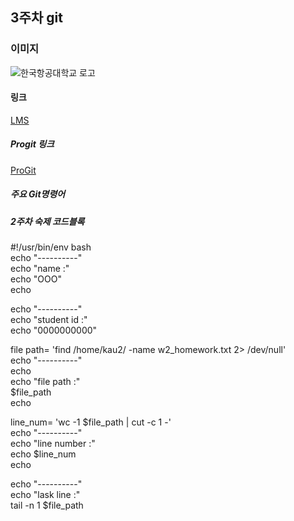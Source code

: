 ## 3주차 git

### 이미지

![한국항공대학교 로고](https://github.com/cjs5662/2023_OSS/blob/master/2023_OSS/w3/kau.jpg)


#### 링크

[LMS](https://lms.kau.ac.kr/login.php)

##### Progit 링크

[ProGit](https://git-scm.com/book/en/v2)

##### 주요 Git명령어


##### 2주차 숙제 코드블록
#!/usr/bin/env bash   
echo "----------"   
echo "name :"   
echo "OOO"   
echo   
   
echo "----------"   
echo "student id :"    
echo "0000000000"   
    
file path= 'find /home/kau2/ -name w2_homework.txt 2> /dev/null'    
echo "----------"    
echo    
echo "file path :"    
$file_path    
echo    
    
line_num= 'wc -1 $file_path | cut -c 1 -'    
echo "----------"    
echo "line number :"    
echo $line_num    
echo    
    
echo "----------"    
echo "lask line :"    
tail -n 1 $file_path

